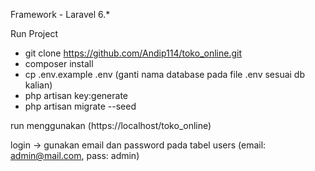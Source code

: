 Framework - Laravel 6.*

Run Project

- git clone https://github.com/Andip114/toko_online.git
- composer install
- cp .env.example .env (ganti nama database pada file .env sesuai db kalian)
- php artisan key:generate
- php artisan migrate --seed

run menggunakan (https://localhost/toko_online)

login -> gunakan email dan password pada  tabel users (email: admin@mail.com, pass: admin)